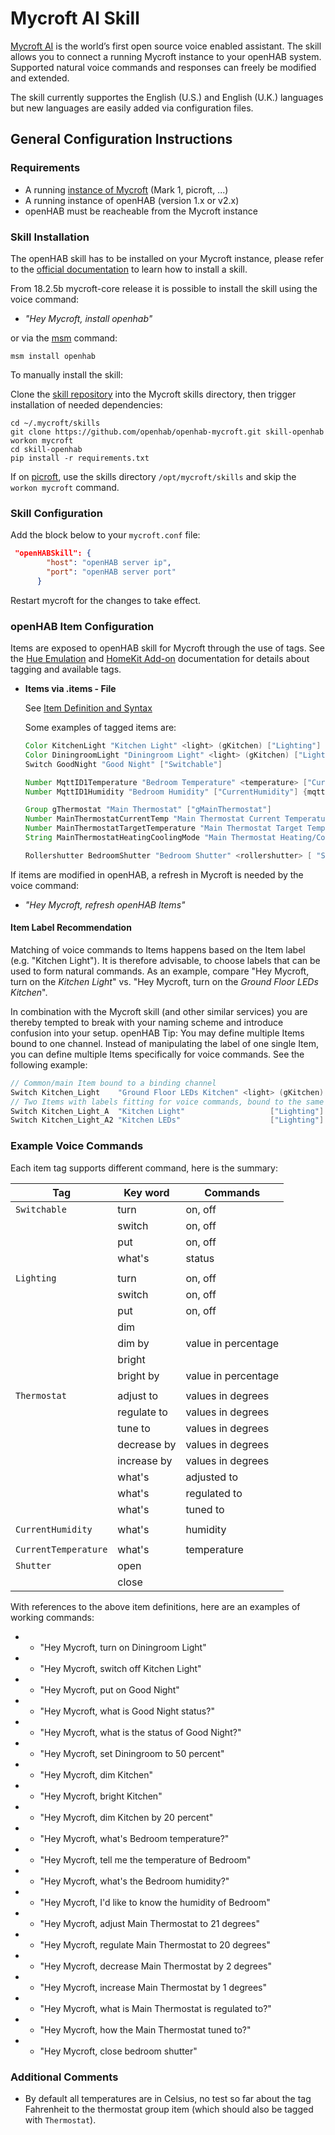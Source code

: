 # Mycroft AI Skill

[Mycroft AI](https://mycroft.ai/) is the world’s first open source voice enabled assistant.
The skill allows you to connect a running Mycroft instance to your openHAB system.
Supported natural voice commands and responses can freely be modified and extended.

The skill currently supportes the English (U.S.) and English (U.K.) languages but new languages are easily added via configuration files.

## General Configuration Instructions

### Requirements

- A running [instance of Mycroft](https://mycroft.ai/get-mycroft/) (Mark 1, picroft, ...)
- A running instance of openHAB (version 1.x or v2.x)
- openHAB must be reacheable from the Mycroft instance

### Skill Installation

The openHAB skill has to be installed on your Mycroft instance, please refer to the [official documentation](https://mycroft.ai/documentation/msm/) to learn how to install a skill. 

From 18.2.5b mycroft-core release it is possible to install the skill using the voice command:
- *"Hey Mycroft, install openhab"*

or via the [msm](https://mycroft.ai/documentation/msm/) command:
```shell
msm install openhab
```

To manually install the skill:

Clone the [skill repository](https://github.com/openhab/openhab-mycroft.git) into the Mycroft skills directory,
then trigger installation of needed dependencies:

```shell
cd ~/.mycroft/skills
git clone https://github.com/openhab/openhab-mycroft.git skill-openhab
workon mycroft
cd skill-openhab
pip install -r requirements.txt
```

If on [picroft](https://mycroft.ai/documentation/picroft/), use the skills directory `/opt/mycroft/skills` and skip the `workon mycroft` command.

### Skill Configuration

Add the block below to your `mycroft.conf` file:

```json
 "openHABSkill": {
        "host": "openHAB server ip",
        "port": "openHAB server port"
      }
```

Restart mycroft for the changes to take effect.

### openHAB Item Configuration

Items are exposed to openHAB skill for Mycroft through the use of tags.
See the [Hue Emulation](https://www.openhab.org/addons/integrations/hueemulation/) and [HomeKit Add-on](https://www.openhab.org/addons/integrations/homekit/) documentation for details about tagging and available tags.

* **Items via .items - File**

  See [Item Definition and Syntax](https://www.openhab.org/docs/configuration/items.html#item-definition-and-syntax)
     
  Some examples of tagged items are:
  
  ```java
  Color KitchenLight "Kitchen Light" <light> (gKitchen) ["Lighting"] {channel="hue:0200:1:bloom1:color"}
  Color DiningroomLight "Diningroom Light" <light> (gKitchen) ["Lighting"] {channel="hue:0200:1:bloom1:color"}
  Switch GoodNight "Good Night"	["Switchable"]	

  Number MqttID1Temperature "Bedroom Temperature" <temperature> ["CurrentTemperature"] {mqtt="<[mosquitto:mysensors/SI/1/1/1/0/0:state:default]"}
  Number MqttID1Humidity "Bedroom Humidity" ["CurrentHumidity"] {mqtt="<[mosquitto:mysensors/SI/1/0/1/0/1:state:default]"}

  Group gThermostat "Main Thermostat" ["gMainThermostat"]
  Number MainThermostatCurrentTemp "Main Thermostat Current Temperature" (gMainThermostat) ["CurrentTemperature"]
  Number MainThermostatTargetTemperature "Main Thermostat Target Temperature" (gMainThermostat) ["TargetTemperature"]
  String MainThermostatHeatingCoolingMode "Main Thermostat Heating/Cooling Mode" (gMainThermostat) ["homekit:HeatingCoolingMode"]

  Rollershutter BedroomShutter "Bedroom Shutter" <rollershutter> [ "Shutter" ] {mqtt="<[mosquitto:mysensors/SI/1/1/1/0/0:state:default]"}
  ```
 
If items are modified in openHAB, a refresh in Mycroft is needed by the voice command:

- *"Hey Mycroft, refresh openHAB Items"*

#### Item Label Recommendation

Matching of voice commands to Items happens based on the Item label (e.g. "Kitchen Light").
It is therefore advisable, to choose labels that can be used to form natural commands.
As an example, compare "Hey Mycroft, turn on the *Kitchen Light*" vs. "Hey Mycroft, turn on the *Ground Floor LEDs Kitchen*".

In combination with the Mycroft skill (and other similar services) you are thereby tempted to break with your naming scheme and introduce confusion into your setup.
openHAB Tip: You may define multiple Items bound to one channel.
Instead of manipulating the label of one single Item, you can define multiple Items specifically for voice commands.
See the following example:

```java
// Common/main Item bound to a binding channel
Switch Kitchen_Light    "Ground Floor LEDs Kitchen" <light> (gKitchen) {channel="..."}
// Two Items with labels fitting for voice commands, bound to the same binding channel
Switch Kitchen_Light_A  "Kitchen Light"                   ["Lighting"] {channel="..."}
Switch Kitchen_Light_A2 "Kitchen LEDs"                    ["Lighting"] {channel="..."}
```

### Example Voice Commands

Each item tag supports different command, here is the summary:

| Tag                    | Key word    | Commands            |
|------------------------|-------------|---------------------|
| `Switchable`           | turn        | on, off             |
|                        | switch      | on, off             |
|                        | put         | on, off             |
|                        | what's      | status              |
|                        |             |                     |
| `Lighting`             | turn        | on, off             |
|                        | switch      | on, off             |
|                        | put         | on, off             |
|                        | dim         |                     |
|                        | dim by      | value in percentage |
|                        | bright      |                     |
|                        | bright by   | value in percentage |
|                        |             |                     |
| `Thermostat`           | adjust to   | values in degrees   |
|                        | regulate to | values in degrees   |
|                        | tune to     | values in degrees   |
|                        | decrease by | values in degrees   |
|                        | increase by | values in degrees   |
|                        | what's      | adjusted to         |
|                        | what's      | regulated to        |
|                        | what's      | tuned to            |
|                        |             |                     |
| `CurrentHumidity`      | what's      | humidity            |
|                        |             |                     |
| `CurrentTemperature`   | what's      | temperature         |
| `Shutter`              | open        |                     |
|                        | close       |                     |

With references to the above item definitions, here are an examples of working commands:

- * "Hey Mycroft, turn on Diningroom Light"
- * "Hey Mycroft, switch off Kitchen Light"
- * "Hey Mycroft, put on Good Night"
- * "Hey Mycroft, what is Good Night status?"
- * "Hey Mycroft, what is the status of Good Night?"
- * "Hey Mycroft, set Diningroom to 50 percent"
- * "Hey Mycroft, dim Kitchen"
- * "Hey Mycroft, bright Kitchen"
- * "Hey Mycroft, dim Kitchen by 20 percent"
- * "Hey Mycroft, what's Bedroom temperature?"
- * "Hey Mycroft, tell me the temperature of Bedroom"
- * "Hey Mycroft, what's the Bedroom humidity?"
- * "Hey Mycroft, I'd like to know the humidity of Bedroom"
- * "Hey Mycroft, adjust Main Thermostat to 21 degrees"
- * "Hey Mycroft, regulate Main Thermostat to 20 degrees"
- * "Hey Mycroft, decrease Main Thermostat by 2 degrees"
- * "Hey Mycroft, increase Main Thermostat by 1 degrees"
- * "Hey Mycroft, what is Main Thermostat is regulated to?"
- * "Hey Mycroft, how the Main Thermostat tuned to?"
- * "Hey Mycroft, close bedroom shutter"

### Additional Comments

* By default all temperatures are in Celsius, no test so far about the tag Fahrenheit to the thermostat group item (which should also be tagged with `Thermostat`).
